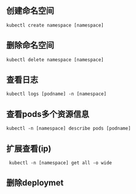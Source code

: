 

## 创建命名空间
```shell
kubectl create namespace [namespace]
```

## 删除命名空间
```shell
kubectl delete namespace [namespace]
```

## 查看日志
```shell
kubectl logs [podname] -n [namespace]
```


## 查看pods多个资源信息
```shell
kubectl -n [namespace] describe pods [podname]
```


## 扩展查看(ip)
```
 kubectl -n [namespace] get all -o wide
```

## 删除deploymet
